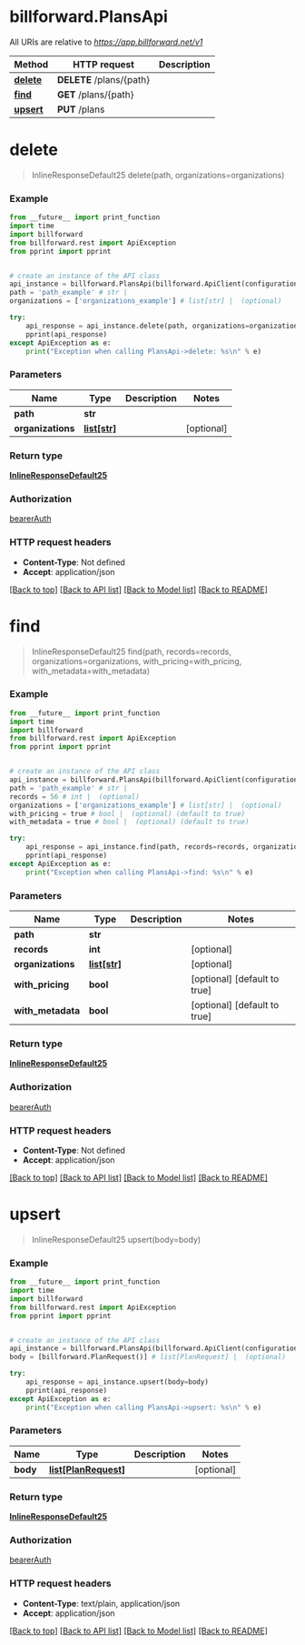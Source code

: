 # billforward.PlansApi

All URIs are relative to *https://app.billforward.net/v1*

Method | HTTP request | Description
------------- | ------------- | -------------
[**delete**](PlansApi.md#delete) | **DELETE** /plans/{path} | 
[**find**](PlansApi.md#find) | **GET** /plans/{path} | 
[**upsert**](PlansApi.md#upsert) | **PUT** /plans | 

# **delete**
> InlineResponseDefault25 delete(path, organizations=organizations)



### Example
```python
from __future__ import print_function
import time
import billforward
from billforward.rest import ApiException
from pprint import pprint


# create an instance of the API class
api_instance = billforward.PlansApi(billforward.ApiClient(configuration))
path = 'path_example' # str | 
organizations = ['organizations_example'] # list[str] |  (optional)

try:
    api_response = api_instance.delete(path, organizations=organizations)
    pprint(api_response)
except ApiException as e:
    print("Exception when calling PlansApi->delete: %s\n" % e)
```

### Parameters

Name | Type | Description  | Notes
------------- | ------------- | ------------- | -------------
 **path** | **str**|  | 
 **organizations** | [**list[str]**](str.md)|  | [optional] 

### Return type

[**InlineResponseDefault25**](InlineResponseDefault25.md)

### Authorization

[bearerAuth](../README.md#bearerAuth)

### HTTP request headers

 - **Content-Type**: Not defined
 - **Accept**: application/json

[[Back to top]](#) [[Back to API list]](../README.md#documentation-for-api-endpoints) [[Back to Model list]](../README.md#documentation-for-models) [[Back to README]](../README.md)

# **find**
> InlineResponseDefault25 find(path, records=records, organizations=organizations, with_pricing=with_pricing, with_metadata=with_metadata)



### Example
```python
from __future__ import print_function
import time
import billforward
from billforward.rest import ApiException
from pprint import pprint


# create an instance of the API class
api_instance = billforward.PlansApi(billforward.ApiClient(configuration))
path = 'path_example' # str | 
records = 56 # int |  (optional)
organizations = ['organizations_example'] # list[str] |  (optional)
with_pricing = true # bool |  (optional) (default to true)
with_metadata = true # bool |  (optional) (default to true)

try:
    api_response = api_instance.find(path, records=records, organizations=organizations, with_pricing=with_pricing, with_metadata=with_metadata)
    pprint(api_response)
except ApiException as e:
    print("Exception when calling PlansApi->find: %s\n" % e)
```

### Parameters

Name | Type | Description  | Notes
------------- | ------------- | ------------- | -------------
 **path** | **str**|  | 
 **records** | **int**|  | [optional] 
 **organizations** | [**list[str]**](str.md)|  | [optional] 
 **with_pricing** | **bool**|  | [optional] [default to true]
 **with_metadata** | **bool**|  | [optional] [default to true]

### Return type

[**InlineResponseDefault25**](InlineResponseDefault25.md)

### Authorization

[bearerAuth](../README.md#bearerAuth)

### HTTP request headers

 - **Content-Type**: Not defined
 - **Accept**: application/json

[[Back to top]](#) [[Back to API list]](../README.md#documentation-for-api-endpoints) [[Back to Model list]](../README.md#documentation-for-models) [[Back to README]](../README.md)

# **upsert**
> InlineResponseDefault25 upsert(body=body)



### Example
```python
from __future__ import print_function
import time
import billforward
from billforward.rest import ApiException
from pprint import pprint


# create an instance of the API class
api_instance = billforward.PlansApi(billforward.ApiClient(configuration))
body = [billforward.PlanRequest()] # list[PlanRequest] |  (optional)

try:
    api_response = api_instance.upsert(body=body)
    pprint(api_response)
except ApiException as e:
    print("Exception when calling PlansApi->upsert: %s\n" % e)
```

### Parameters

Name | Type | Description  | Notes
------------- | ------------- | ------------- | -------------
 **body** | [**list[PlanRequest]**](PlanRequest.md)|  | [optional] 

### Return type

[**InlineResponseDefault25**](InlineResponseDefault25.md)

### Authorization

[bearerAuth](../README.md#bearerAuth)

### HTTP request headers

 - **Content-Type**: text/plain, application/json
 - **Accept**: application/json

[[Back to top]](#) [[Back to API list]](../README.md#documentation-for-api-endpoints) [[Back to Model list]](../README.md#documentation-for-models) [[Back to README]](../README.md)

